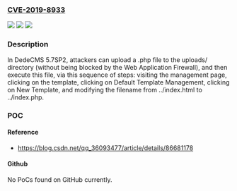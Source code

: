 ### [CVE-2019-8933](https://cve.mitre.org/cgi-bin/cvename.cgi?name=CVE-2019-8933)
![](https://img.shields.io/static/v1?label=Product&message=n%2Fa&color=blue)
![](https://img.shields.io/static/v1?label=Version&message=n%2Fa&color=blue)
![](https://img.shields.io/static/v1?label=Vulnerability&message=n%2Fa&color=brighgreen)

### Description

In DedeCMS 5.7SP2, attackers can upload a .php file to the uploads/ directory (without being blocked by the Web Application Firewall), and then execute this file, via this sequence of steps: visiting the management page, clicking on the template, clicking on Default Template Management, clicking on New Template, and modifying the filename from ../index.html to ../index.php.

### POC

#### Reference
- https://blog.csdn.net/qq_36093477/article/details/86681178

#### Github
No PoCs found on GitHub currently.

